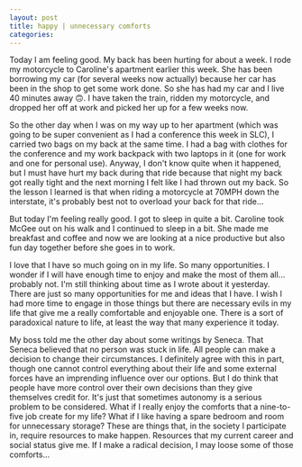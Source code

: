 ```yaml
---
layout: post
title: happy | unnecessary comforts
categories:
---
```


Today I am feeling good. My back has been hurting for about a week. I rode my motorcycle to Caroline's apartment earlier this week. She has been borrowing my car (for several weeks now actually) because her car has been in the shop to get some work done. So she has had my car and I live 40 minutes away 🙃. I have taken the train, ridden my motorcycle, and dropped her off at work and picked her up for a few weeks now. 

So the other day when I was on my way up to her apartment (which was going to be super convenient as I had a conference this week in SLC), I carried two bags on my back at the same time. I had a bag with clothes for the conference and my work backpack with two laptops in it (one for work and one for personal use). Anyway, I don't know quite when it happened, but I must have hurt my back during that ride because that night my back got really tight and the next morning I felt like I had thrown out my back. So the lesson I learned is that when riding a motorcycle at 70MPH down the interstate, it's probably best not to overload your back for that ride...

But today I'm feeling really good. I got to sleep in quite a bit. Caroline took McGee out on his walk and I continued to sleep in a bit. She made me breakfast and coffee and now we are looking at a nice productive but also fun day together before she goes in to work. 

I love that I have so much going on in my life. So many opportunities. I wonder if I will have enough time to enjoy and make the most of them all... probably not. I'm still thinking about time as I wrote about it yesterday. There are just so many opportunities for me and ideas that I have. I wish I had more time to engage in those things but there are necessary evils in my life that give me a really comfortable and enjoyable one. There is a sort of paradoxical nature to life, at least the way that many experience it today.

My boss told me the other day about some writings by Seneca. That Seneca believed that no person was stuck in life. All people can make a decision to change their circumstances. I definitely agree with this in part, though one cannot control everything about their life and some external forces have an imprending influence over our options. But I do think that people have more control over their own decisions than they give themselves credit for. It's just that sometimes autonomy is a serious problem to be considered. What if I really enjoy the comforts that a nine-to-five job create for my life? What if I like having a spare bedroom and room for unnecessary storage? These are things that, in the society I participate in, require resources to make happen. Resources that my current career and social status give me. If I make a radical decision, I may loose some of those comforts...
